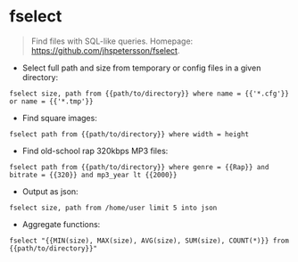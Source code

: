 # fselect

> Find files with SQL-like queries.
> Homepage: <https://github.com/jhspetersson/fselect>.

- Select full path and size from temporary or config files in a given directory:

`fselect size, path from {{path/to/directory}} where name = {{'*.cfg'}} or name = {{'*.tmp'}}`

- Find square images:

`fselect path from {{path/to/directory}} where width = height`

- Find old-school rap 320kbps MP3 files:

`fselect path from {{path/to/directory}} where genre = {{Rap}} and bitrate = {{320}} and mp3_year lt {{2000}}`

- Output as json:

`fselect size, path from /home/user limit 5 into json`

- Aggregate functions:

`fselect "{{MIN(size), MAX(size), AVG(size), SUM(size), COUNT(*)}} from {{path/to/directory}}"`
